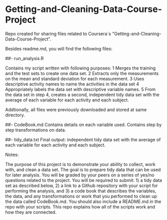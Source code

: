 # Getting-and-Cleaning-Data-Course-Project

Repo created for sharing files related to Coursera`s "Getting-and-Cleaning-Data-Course-Project".

Besides readme.md, you will find the following files:

##- run_analysis.R
  
  Contains my script written with following purposes:
  1 Merges the training and the test sets to create one data set.
  2 Extracts only the measurements on the mean and standard deviation for each measurement.
  3 Uses descriptive activity names to name the activities in the data set
  4 Appropriately labels the data set with descriptive variable names.
  5 From the data set in step 4, creates a second, independent tidy data set with the average of      each variable for each activity and each subject.
  
  Addtionally, all files were previously downloaded and stored at same directory.

##- CodeBook.md
  Contains details on each variable used.
  Contains step by step transformations on data.
  
  
##- tidy_data.txt
  Final output: independent tidy data set with the average of each variable for each activity and each subject.

Notes: 

The purpose of this project is to demonstrate your ability to collect, work with, and clean a data set. The goal is to prepare tidy data that can be used for later analysis. You will be graded by your peers on a series of yes/no questions related to the project. You will be required to submit: 1) a tidy data set as described below, 2) a link to a Github repository with your script for performing the analysis, and 3) a code book that describes the variables, the data, and any transformations or work that you performed to clean up the data called CodeBook.md. You should also include a README.md in the repo with your scripts. This repo explains how all of the scripts work and how they are connected.

